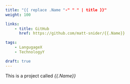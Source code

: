 ```yaml
---
title: "{{ replace .Name "-" " " | title }}"
weight: 100

links:
    - title: GitHub
      href: https://github.com/matt-snider/{{.Name}}

tags: 
    - LangugageX
    - TechnologyY

draft: true
---
```


This is a project called _{{.Name}}_

